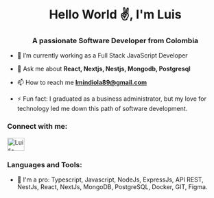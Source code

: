 <h1 align="center">Hello World ✌️, I'm Luis</h1>
<h3 align="center">A passionate Software Developer from Colombia</h3>

- 🔭 I’m currently working as a Full Stack JavaScript Developer
  
- 💬 Ask me about **React, Nextjs, Nestjs, Mongodb, Postgresql**

- 📫 How to reach me **lmindiola89@gmail.com**

- ⚡ Fun fact: I graduated as a business administrator, but my love for technology led me down this path of software development.

<h3 align="left">Connect with me:</h3>
<p align="left">
<a href="https://www.linkedin.com/in/luis-mindiola/" target="blank">
<img align="center" src="https://raw.githubusercontent.com/rahuldkjain/github-profile-readme-generator/master/src/images/icons/Social/linked-in-alt.svg" alt="Luis-Mindiola" height="30" width="40" /></a>
</p>

<h3 align="left">Languages and Tools:</h3>

- 🐐 I'm a pro: Typescript, Javascript, NodeJs, ExpressJs, API REST, NestJs, React, NextJs, MongoDB, PostgreSQL, Docker, GIT, Figma.


<!--
**lmindiola89/lmindiola89** is a ✨ _special_ ✨ repository because its `README.md` (this file) appears on your GitHub profile.

Here are some ideas to get you started:

- 🔭 I’m currently working on ...
- 🌱 I’m currently learning ...
- 👯 I’m looking to collaborate on ...
- 🤔 I’m looking for help with ...
- 💬 Ask me about ...
- 📫 How to reach me: ...
- 😄 Pronouns: ...
- ⚡ Fun fact: ...

**[XXX](XXX)**
- 🌱 I’m currently learning **Design system, Data Structures, Software Architecture, Rust, gRPC, tRPC, graphQL**
- 🚀 I can deal with: Python, C#, Rust, Golang, GraphQL, Angular, Redis, Firebase, GCP, Azure Services, Linux.
-->
